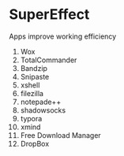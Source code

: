 # SuperEffect
Apps improve working efficiency

1. Wox
2. TotalCommander
3. Bandzip
4. Snipaste
5. xshell
6. filezilla
7. notepade++
8. shadowsocks
9. typora
10. xmind
11. Free Download Manager
12. DropBox
